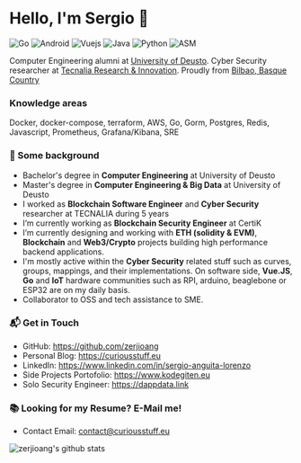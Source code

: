 # Hello, I'm Sergio 👋

![Go](https://img.shields.io/badge/Go-Expert-blue)
![Android](https://img.shields.io/badge/Android-Expert-blue)
![Vuejs](https://img.shields.io/badge/Vuejs-Expert-blue)
![Java](https://img.shields.io/badge/Java-Intermediate-green)
![Python](https://img.shields.io/badge/Python-Intermediate-green)
![ASM](https://img.shields.io/badge/Assembly-Beginner-yellow)

Computer Engineering alumni at [University of Deusto](https://www.deusto.es/cs/Satellite/deusto/es/universidad-deusto). Cyber Security researcher at [Tecnalia Research & Innovation](https://www.tecnalia.com/). Proudly from [Bilbao, Basque Country](https://www.basquecountry.eus/inicio/)

### Knowledge areas

Docker, docker-compose, terraform, AWS, Go, Gorm, Postgres, Redis, Javascript, Prometheus, Grafana/Kibana, SRE

### 🔨 Some background

- Bachelor's degree in **Computer Engineering** at University of Deusto
- Master's degree in **Computer Engineering & Big Data** at University of Deusto
- I worked as **Blockchain Software Engineer** and **Cyber Security** researcher at TECNALIA during 5 years
- I’m currently working as **Blockchain Security Engineer** at CertiK
- I’m currently designing and working with **ETH (solidity & EVM)**, **Blockchain** and **Web3/Crypto** projects building high performance backend applications.
- I'm mostly active within the **Cyber Security** related stuff such as curves, groups, mappings, and their implementations. On software side, **Vue.JS**, **Go** and **IoT** hardware communities such as RPI, arduino, beaglebone or ESP32 are on my daily basis.
- Collaborator to OSS and tech assistance to SME.

<!--
### 🔥 Work in progress

- Free time PhD Student in **ETH (solidity & EVM)**, **Blockchain** and **Cybersecurity**
-->

### 📬 Get in Touch

- GitHub: https://github.com/zerjioang
- Personal Blog: https://curiousstuff.eu
- LinkedIn: https://www.linkedin.com/in/sergio-anguita-lorenzo
- Side Projects Portofolio: https://www.kodegiten.eu
- Solo Security Engineer: https://dappdata.link

### 📚 Looking for my Resume? E-Mail me!

- Contact Email: contact@curiousstuff.eu

![zerjioang's github stats](https://github-readme-stats.vercel.app/api?username=zerjioang&show_icons=true&hide_border=true)
